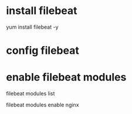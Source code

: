 # install filebeat

yum install filebeat -y

# config filebeat


# enable filebeat modules 

filebeat modules list  

filebeat modules enable nginx